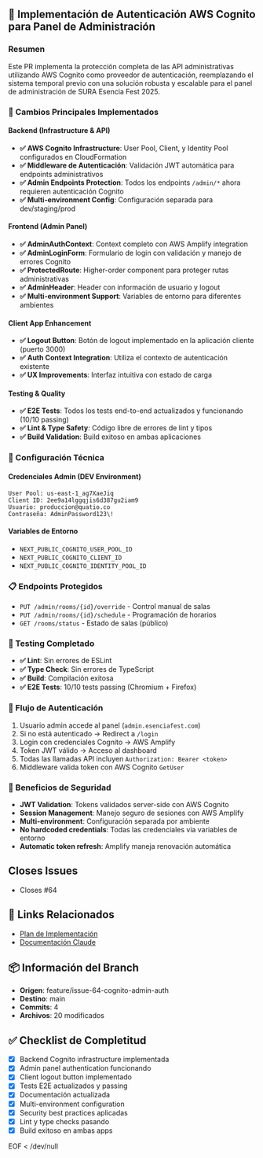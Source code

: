 ## 🔐 Implementación de Autenticación AWS Cognito para Panel de Administración

### Resumen

Este PR implementa la protección completa de las API administrativas utilizando AWS Cognito como proveedor de autenticación, reemplazando el sistema temporal previo con una solución robusta y escalable para el panel de administración de SURA Esencia Fest 2025.

### 🚀 Cambios Principales Implementados

#### Backend (Infrastructure & API)
- **✅ AWS Cognito Infrastructure**: User Pool, Client, y Identity Pool configurados en CloudFormation
- **✅ Middleware de Autenticación**: Validación JWT automática para endpoints administrativos  
- **✅ Admin Endpoints Protection**: Todos los endpoints `/admin/*` ahora requieren autenticación Cognito
- **✅ Multi-environment Config**: Configuración separada para dev/staging/prod

#### Frontend (Admin Panel)
- **✅ AdminAuthContext**: Context completo con AWS Amplify integration
- **✅ AdminLoginForm**: Formulario de login con validación y manejo de errores Cognito
- **✅ ProtectedRoute**: Higher-order component para proteger rutas administrativas
- **✅ AdminHeader**: Header con información de usuario y logout
- **✅ Multi-environment Support**: Variables de entorno para diferentes ambientes

#### Client App Enhancement
- **✅ Logout Button**: Botón de logout implementado en la aplicación cliente (puerto 3000)
- **✅ Auth Context Integration**: Utiliza el contexto de autenticación existente
- **✅ UX Improvements**: Interfaz intuitiva con estado de carga

#### Testing & Quality
- **✅ E2E Tests**: Todos los tests end-to-end actualizados y funcionando (10/10 passing)
- **✅ Lint & Type Safety**: Código libre de errores de lint y tipos
- **✅ Build Validation**: Build exitoso en ambas aplicaciones

### 🔧 Configuración Técnica

#### Credenciales Admin (DEV Environment)
```
User Pool: us-east-1_ag7XaeJiq
Client ID: 2ee9a14lggqjis6d387gu2iam9
Usuario: produccion@quatio.co
Contraseña: AdminPassword123\!
```

#### Variables de Entorno
- `NEXT_PUBLIC_COGNITO_USER_POOL_ID`
- `NEXT_PUBLIC_COGNITO_CLIENT_ID` 
- `NEXT_PUBLIC_COGNITO_IDENTITY_POOL_ID`

### 📋 Endpoints Protegidos

- `PUT /admin/rooms/{id}/override` - Control manual de salas
- `PUT /admin/rooms/{id}/schedule` - Programación de horarios
- `GET /rooms/status` - Estado de salas (público)

### 🧪 Testing Completado

- **✅ Lint**: Sin errores de ESLint
- **✅ Type Check**: Sin errores de TypeScript  
- **✅ Build**: Compilación exitosa
- **✅ E2E Tests**: 10/10 tests passing (Chromium + Firefox)

### 🔄 Flujo de Autenticación

1. Usuario admin accede al panel (`admin.esenciafest.com`)
2. Si no está autenticado → Redirect a `/login`
3. Login con credenciales Cognito → AWS Amplify
4. Token JWT válido → Acceso al dashboard
5. Todas las llamadas API incluyen `Authorization: Bearer <token>`
6. Middleware valida token con AWS Cognito `GetUser`

### 🎯 Beneficios de Seguridad

- **JWT Validation**: Tokens validados server-side con AWS Cognito
- **Session Management**: Manejo seguro de sesiones con AWS Amplify
- **Multi-environment**: Configuración separada por ambiente
- **No hardcoded credentials**: Todas las credenciales via variables de entorno
- **Automatic token refresh**: Amplify maneja renovación automática

## Closes Issues

- Closes #64

## 🔗 Links Relacionados

- [Plan de Implementación](doc/07-plan-implementacion.md)
- [Documentación Claude](CLAUDE.md)

## 📦 Información del Branch

- **Origen**: feature/issue-64-cognito-admin-auth
- **Destino**: main
- **Commits**: 4
- **Archivos**: 20 modificados

## ✅ Checklist de Completitud

- [x] Backend Cognito infrastructure implementada
- [x] Admin panel authentication funcionando
- [x] Client logout button implementado
- [x] Tests E2E actualizados y passing
- [x] Documentación actualizada
- [x] Multi-environment configuration
- [x] Security best practices aplicadas
- [x] Lint y type checks pasando
- [x] Build exitoso en ambas apps

EOF < /dev/null
